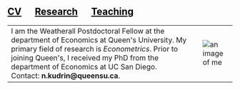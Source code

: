 <style>
a:link {
  color: black;
  background-color: transparent;
  text-decoration: none;
}
a:visited {
  color: black;
  background-color: transparent;
  text-decoration: none;
}
a:hover {
  color: red;
  background-color: transparent;
  text-decoration: none;
}
a:active {
  color: yellow;
  background-color: transparent;
  text-decoration: none;
}
</style>

<h2> <a href="{{site.url}}/assets/pdfs/CV_Kudrin.pdf"><span style="text-decoration: underline;">CV</span></a><a href="{{site.url}}/research.html"><span style="text-decoration: underline; padding:30px">Research</span></a><a href="{{site.url}}/teaching.html"><span style="text-decoration: underline;">Teaching</span></a></h2>

<!--I am the Weatherall Postdoctoral Fellow at the department of Economics at Queen's University. My primary field of research is <i>Econometrics</i>.<br>Prior to joining Queen's, I received my PhD from the department of Economics at UC San Diego.<br><br> 
Contact: <b>nkudrin@ucsd.edu</b>-->
  
<!--#<img alt="an image of me" src="assets/images/PhotoQueens.jpg" width="auto" height="auto" max-width="50vh">-->

<table border="0">
 <tr>
    <td>I am the Weatherall Postdoctoral Fellow at the department of Economics at Queen's University. My primary field of research is <i>Econometrics</i>. Prior to joining Queen's, I received my PhD from the department of Economics at UC San Diego. <br> 
Contact: <b>n.kudrin@queensu.ca</b>.</td>
    <td><img alt="an image of me" src="assets/images/PhotoQueens.jpg" width="auto" height="auto" max-width="50vh"></td>
 </tr>
</table>
